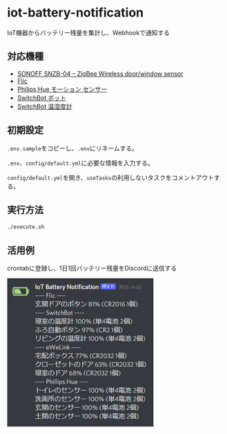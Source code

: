 # iot-battery-notification

IoT機器からバッテリー残量を集計し、Webhookで通知する

## 対応機種
* [SONOFF SNZB-04 – ZigBee Wireless door/window sensor](https://itead.cc/product/sonoff-snzb-04-zigbee-wireless-door-window-sensor/)
* [Flic](https://flic.io/)
* [Philips Hue モーション センサー](https://www.philips-hue.com/ja-jp/p/hue-motion-sensor/8718696769881)
* [SwitchBot ボット](https://www.switchbot.jp/products/switchbot-bot)
* [SwitchBot 温湿度計](https://www.switchbot.jp/products/switchbot-meter)

## 初期設定
`.env.sample`をコピーし、`.env`にリネームする。

`.env`、`config/default.yml`に必要な情報を入力する。

`config/default.yml`を開き、`useTasks`の利用しないタスクをコメントアウトする。

## 実行方法
```bash
./execute.sh
```

## 活用例
crontabに登録し、1日1回バッテリー残量をDiscordに送信する

![](images/2021-09-17-06-55-40.png)
